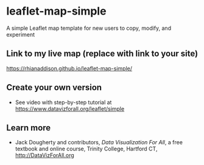 # leaflet-map-simple
A simple Leaflet map template for new users to copy, modify, and experiment

## Link to my live map (replace with link to your site)

https://rhianaddison.github.io/leaflet-map-simple/

## Create your own version
- See video with step-by-step tutorial at https://www.datavizforall.org/leaflet/simple

## Learn more
- Jack Dougherty and contributors, *Data Visualization For All*, a free textbook and online course, Trinity College, Hartford CT, http://DataVizForAll.org
